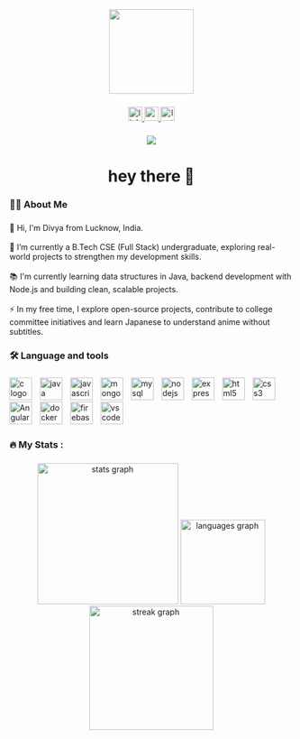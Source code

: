 <div align="center">
  <img height="150" src="https://media.giphy.com/media/M9gbBd9nbDrOTu1Mqx/giphy.gif"  />
</div>

###

<div align="center">
  <a href="https://www.linkedin.com/in/divya-darshan-tiwari-9b6981240/" target="_blank">
    <img src="https://img.shields.io/static/v1?message=LinkedIn&logo=linkedin&label=&color=0077B5&logoColor=white&labelColor=&style=for-the-badge" height="25" alt="linkedin logo"  />
  </a>
  <a href="mailto:ddarshantiwari@gmail.com" target="_blank">
    <img src="https://img.shields.io/static/v1?message=Gmail&logo=gmail&label=&color=D14836&logoColor=white&labelColor=&style=for-the-badge" height="25" alt="gmail logo"  />
  </a>
  <a href="https://leetcode.com/u/Ddt16/" target="_blank">
    <img src="https://img.shields.io/static/v1?message=LeetCode&logo=leetcode&label=&color=FFA116&logoColor=white&labelColor=&style=for-the-badge" height="25" alt="leetcode logo" />
  </a>
</div>

###

<div align="center">
  <img src="https://visitor-badge.laobi.icu/badge?page_id=DivyaDarshanTiwari.DivyaDarshanTiwari&"  />
</div>

###

<h1 align="center">hey there 👋</h1>

###

<h3 align="left">👩‍💻  About Me</h3>

###

<p align="left">👋 Hi, I'm Divya from Lucknow, India.<br><br>🔭 I’m currently a B.Tech CSE (Full Stack) undergraduate, exploring real-world projects to strengthen my development skills.<br><br>📚 I'm currently learning data structures in Java, backend development with Node.js and building clean, scalable projects.<br><br>⚡ In my free time, I explore open-source projects, contribute to college committee initiatives and learn Japanese to understand anime without subtitles.</p>

###

<h3 align="left">🛠 Language and tools</h3>

###
<div align="left">
  <img src="https://cdn.jsdelivr.net/gh/devicons/devicon/icons/c/c-original.svg" alt="c logo" style="height: 40px; padding-right: 10px;"/>
  <img src="https://cdn.jsdelivr.net/gh/devicons/devicon/icons/java/java-original.svg" alt="java logo" style="height: 40px; padding-right: 10px;"/>
  <img src="https://cdn.jsdelivr.net/gh/devicons/devicon/icons/javascript/javascript-original.svg" alt="javascript logo" style="height: 40px; padding-right: 10px;"/>
  <img src="https://cdn.jsdelivr.net/gh/devicons/devicon/icons/mongodb/mongodb-original.svg" alt="mongodb logo" style="height: 40px; padding-right: 10px;"/>
  <img src="https://cdn.jsdelivr.net/gh/devicons/devicon/icons/mysql/mysql-original.svg" alt="mysql logo" style="height: 40px; padding-right: 10px;"/>
  <img src="https://cdn.jsdelivr.net/gh/devicons/devicon/icons/nodejs/nodejs-original.svg" alt="nodejs logo" style="height: 40px; padding-right: 10px;"/>
  <img src="https://cdn.jsdelivr.net/gh/devicons/devicon/icons/express/express-original.svg" alt="express logo" style="height: 40px; padding-right: 10px;"/>
  <img src="https://cdn.jsdelivr.net/gh/devicons/devicon/icons/html5/html5-original.svg" alt="html5 logo" style="height: 40px; padding-right: 10px;"/>
  <img src="https://cdn.jsdelivr.net/gh/devicons/devicon/icons/css3/css3-original.svg" alt="css3 logo" style="height: 40px; padding-right: 10px;"/>
  <img src="https://avatars.githubusercontent.com/u/139426?s=200&v=4" alt="Angular logo" style="height: 40px; padding-right: 10px;"/>
  <img src="https://cdn.jsdelivr.net/gh/devicons/devicon/icons/docker/docker-plain-wordmark.svg" alt="docker logo" style="height: 40px; padding-right: 10px;"/>
  <img src="https://cdn.jsdelivr.net/gh/devicons/devicon/icons/firebase/firebase-plain-wordmark.svg" alt="firebase logo" style="height: 40px; padding-right: 10px;"/>
  <img src="https://cdn.jsdelivr.net/gh/devicons/devicon/icons/vscode/vscode-original.svg" alt="vscode logo" style="height: 40px; padding-right: 10px;"/>
</div>



###

<h3 align="left">🔥   My Stats :</h3>

###

<div align="center">
  <img src="https://github-readme-stats.vercel.app/api?username=DivyaDarshanTiwari&hide_title=false&hide_rank=false&show_icons=true&include_all_commits=true&count_private=true&disable_animations=false&theme=dracula&locale=en&hide_border=false&order=1" height="250" alt="stats graph"  />
  <img src="https://github-readme-stats.vercel.app/api/top-langs?username=DivyaDarshanTiwari&locale=en&hide_title=false&layout=compact&card_width=320&langs_count=5&theme=dracula&hide_border=false&order=2" height="150" alt="languages graph"  />
  <img src="https://streak-stats.demolab.com?user=DivyaDarshanTiwari&locale=en&mode=daily&theme=dark&hide_border=false&border_radius=5&order=3" height="220" alt="streak graph"  />
</div>

###

